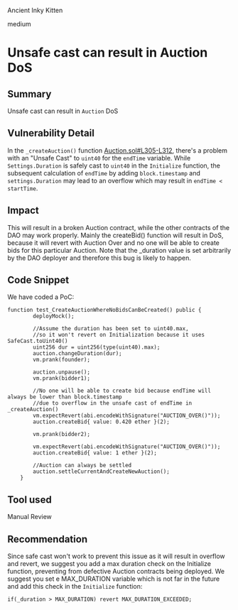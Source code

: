 Ancient Inky Kitten

medium

# Unsafe cast can result in Auction DoS

## Summary
Unsafe cast can result in `Auction` DoS

## Vulnerability Detail
In the `_createAuction()` function [Auction.sol#L305-L312](https://github.com/sherlock-audit/2023-09-nounsbuilder/blob/main/nouns-protocol/src/auction/Auction.sol#L305-L312), there's a problem with an "Unsafe Cast" to `uint40` for the `endTime` variable. While `Settings.Duration` is safely cast to `uint40` in the `Initialize` function, the subsequent calculation of `endTime` by adding `block.timestamp` and `settings.Duration` may lead to an overflow which may result in `endTime < startTime`.

## Impact
This will result in a broken Auction contract, while the other contracts of the DAO may work properly. Mainly the createBid()
function will result in DoS, because it will revert with Auction Over and no one will be able to create bids for this particular Auction. Note that the _duration value is set arbitrarily by the DAO deployer and therefore this bug is likely to happen.

## Code Snippet
We have coded a PoC:
```Solidity
function test_CreateAuctionWhereNoBidsCanBeCreated() public {
        deployMock();

        //Assume the duration has been set to uint40.max,
        //so it won't revert on Initialization because it uses SafeCast.toUint40()
        uint256 dur = uint256(type(uint40).max);
        auction.changeDuration(dur);
        vm.prank(founder);
        
        auction.unpause();
        vm.prank(bidder1);

        //No one will be able to create bid because endTime will always be lower than block.timestamp 
        //due to overflow in the unsafe cast of endTime in _createAuction()
        vm.expectRevert(abi.encodeWithSignature("AUCTION_OVER()"));
        auction.createBid{ value: 0.420 ether }(2);

        vm.prank(bidder2);

        vm.expectRevert(abi.encodeWithSignature("AUCTION_OVER()"));
        auction.createBid{ value: 1 ether }(2);

        //Auction can always be settled
        auction.settleCurrentAndCreateNewAuction();
    }
```
## Tool used

Manual Review

## Recommendation
Since safe cast won't work to prevent this issue as it will result in overflow and revert, we suggest you add a max duration check on the Initialize function, preventing from defective Auction contracts being deployed.
We suggest you set e MAX_DURATION variable which is not far in the future and add this check in the `Initialize` function: 
```Solidity
if(_duration > MAX_DURATION) revert MAX_DURATION_EXCEEDED;
```
